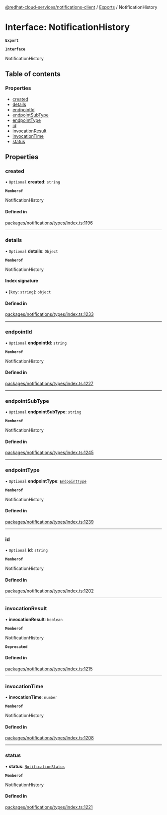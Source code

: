 [@redhat-cloud-services/notifications-client](../README.md) / [Exports](../modules.md) / NotificationHistory

# Interface: NotificationHistory

**`Export`**

**`Interface`**

NotificationHistory

## Table of contents

### Properties

- [created](NotificationHistory.md#created)
- [details](NotificationHistory.md#details)
- [endpointId](NotificationHistory.md#endpointid)
- [endpointSubType](NotificationHistory.md#endpointsubtype)
- [endpointType](NotificationHistory.md#endpointtype)
- [id](NotificationHistory.md#id)
- [invocationResult](NotificationHistory.md#invocationresult)
- [invocationTime](NotificationHistory.md#invocationtime)
- [status](NotificationHistory.md#status)

## Properties

### created

• `Optional` **created**: `string`

**`Memberof`**

NotificationHistory

#### Defined in

[packages/notifications/types/index.ts:1196](https://github.com/RedHatInsights/javascript-clients/blob/master/packages/notifications/types/index.ts#L1196)

___

### details

• `Optional` **details**: `Object`

**`Memberof`**

NotificationHistory

#### Index signature

▪ [key: `string`]: `object`

#### Defined in

[packages/notifications/types/index.ts:1233](https://github.com/RedHatInsights/javascript-clients/blob/master/packages/notifications/types/index.ts#L1233)

___

### endpointId

• `Optional` **endpointId**: `string`

**`Memberof`**

NotificationHistory

#### Defined in

[packages/notifications/types/index.ts:1227](https://github.com/RedHatInsights/javascript-clients/blob/master/packages/notifications/types/index.ts#L1227)

___

### endpointSubType

• `Optional` **endpointSubType**: `string`

**`Memberof`**

NotificationHistory

#### Defined in

[packages/notifications/types/index.ts:1245](https://github.com/RedHatInsights/javascript-clients/blob/master/packages/notifications/types/index.ts#L1245)

___

### endpointType

• `Optional` **endpointType**: [`EndpointType`](../enums/EndpointType.md)

**`Memberof`**

NotificationHistory

#### Defined in

[packages/notifications/types/index.ts:1239](https://github.com/RedHatInsights/javascript-clients/blob/master/packages/notifications/types/index.ts#L1239)

___

### id

• `Optional` **id**: `string`

**`Memberof`**

NotificationHistory

#### Defined in

[packages/notifications/types/index.ts:1202](https://github.com/RedHatInsights/javascript-clients/blob/master/packages/notifications/types/index.ts#L1202)

___

### invocationResult

• **invocationResult**: `boolean`

**`Memberof`**

NotificationHistory

**`Deprecated`**

#### Defined in

[packages/notifications/types/index.ts:1215](https://github.com/RedHatInsights/javascript-clients/blob/master/packages/notifications/types/index.ts#L1215)

___

### invocationTime

• **invocationTime**: `number`

**`Memberof`**

NotificationHistory

#### Defined in

[packages/notifications/types/index.ts:1208](https://github.com/RedHatInsights/javascript-clients/blob/master/packages/notifications/types/index.ts#L1208)

___

### status

• **status**: [`NotificationStatus`](../enums/NotificationStatus.md)

**`Memberof`**

NotificationHistory

#### Defined in

[packages/notifications/types/index.ts:1221](https://github.com/RedHatInsights/javascript-clients/blob/master/packages/notifications/types/index.ts#L1221)
